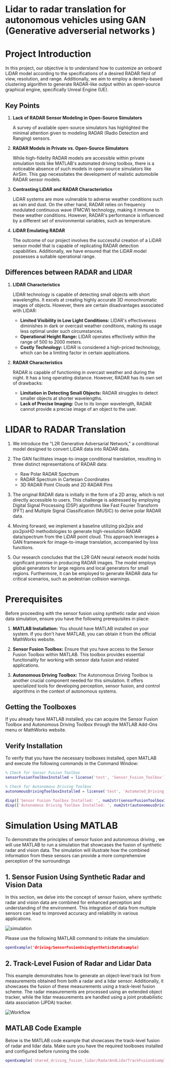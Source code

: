 #  Lidar to radar translation for autonomous vehicles using GAN (Generative adverserial networks )
# Project Introduction

In this project, our objective is to understand how to customize an onboard LiDAR model according to the specifications of a desired RADAR field of view, resolution, and range. Additionally, we aim to employ a density-based clustering algorithm to generate RADAR-like output within an open-source graphical engine, specifically Unreal Engine (UE).

## Key Points

1. **Lack of RADAR Sensor Modeling in Open-Source Simulators**
   
   A survey of available open-source simulators has highlighted the minimal attention given to modeling RADAR (Radio Detection and Ranging) sensors.

2. **RADAR Models in Private vs. Open-Source Simulators**
   
   While high-fidelity RADAR models are accessible within private simulation tools like MATLAB's automated driving toolbox, there is a noticeable absence of such models in open-source simulators like AirSim. This gap necessitates the development of realistic automobile RADAR sensor models.

3. **Contrasting LiDAR and RADAR Characteristics**
   
   LiDAR systems are more vulnerable to adverse weather conditions such as rain and dust. On the other hand, RADAR relies on frequency modulated continuous wave (FMCW) technology, making it immune to these weather conditions. However, RADAR's performance is influenced by a different set of environmental variables, such as temperature.

4. **LiDAR Emulating RADAR**
   
   The outcome of our project involves the successful creation of a LiDAR sensor model that is capable of replicating RADAR detection capabilities. Additionally, we have ensured that the LiDAR model possesses a suitable operational range.


## Differences between RADAR and LIDAR

1. **LIDAR Characteristics**

   LIDAR technology is capable of detecting small objects with short wavelengths. It excels at creating highly accurate 3D monochromatic images of objects. However, there are certain disadvantages associated with LIDAR:

   - **Limited Visibility in Low Light Conditions:** LIDAR's effectiveness diminishes in dark or overcast weather conditions, making its usage less optimal under such circumstances.
   - **Operational Height Range:** LIDAR operates effectively within the range of 500 to 2000 meters.
   - **Costly Technology:** LIDAR is considered a high-priced technology, which can be a limiting factor in certain applications.

2. **RADAR Characteristics**

   RADAR is capable of functioning in overcast weather and during the night. It has a long operating distance. However, RADAR has its own set of drawbacks:

   - **Limitation in Detecting Small Objects:** RADAR struggles to detect smaller objects at shorter wavelengths.
   - **Lack of Precise Imaging:** Due to its longer wavelength, RADAR cannot provide a precise image of an object to the user.

# LIDAR to RADAR Translation

1. We introduce the "L2R Generative Adversarial Network," a conditional model designed to convert LiDAR data into RADAR data.

2. The GAN facilitates image-to-image conditional translation, resulting in three distinct representations of RADAR data:
   - Raw Polar RADAR Spectrum
   - RADAR Spectrum in Cartesian Coordinates
   - 3D RADAR Point Clouds and 2D RADAR Pins

3. The original RADAR data is initially in the form of a 2D array, which is not directly accessible to users. This challenge is addressed by employing Digital Signal Processing (DSP) algorithms like Fast Fourier Transform (FFT) and Multiple Signal Classification (MUSIC) to derive polar RADAR data.

4. Moving forward, we implement a baseline utilizing pix2pix and pix2pixHD methodologies to generate high-resolution RADAR data/spectrum from the LiDAR point cloud. This approach leverages a GAN framework for image-to-image translation, accompanied by loss functions.

5. Our research concludes that the L2R GAN neural network model holds significant promise in producing RADAR images. The model employs global generators for large regions and local generators for small regions. Furthermore, it can be employed to generate RADAR data for critical scenarios, such as pedestrian collision warnings.

# Prerequisites

Before proceeding with the sensor fusion using synthetic radar and vision data simulation, ensure you have the following prerequisites in place:

1. **MATLAB Installation:**
   You should have MATLAB installed on your system. If you don't have MATLAB, you can obtain it from the official MathWorks website.

2. **Sensor Fusion Toolbox:**
   Ensure that you have access to the Sensor Fusion Toolbox within MATLAB. This toolbox provides essential functionality for working with sensor data fusion and related applications.

3. **Autonomous Driving Toolbox:**
   The Autonomous Driving Toolbox is another crucial component needed for this simulation. It offers specialized tools for developing perception, sensor fusion, and control algorithms in the context of autonomous systems.

## Getting the Toolboxes

If you already have MATLAB installed, you can acquire the Sensor Fusion Toolbox and Autonomous Driving Toolbox through the MATLAB Add-Ons menu or MathWorks website.

## Verify Installation

To verify that you have the necessary toolboxes installed, open MATLAB and execute the following commands in the Command Window:

```matlab
% Check for Sensor Fusion Toolbox
sensorFusionToolboxInstalled = license('test', 'Sensor_Fusion_Toolbox');

% Check for Autonomous Driving Toolbox
autonomousDrivingToolboxInstalled = license('test', 'Automated_Driving_Toolbox');

disp(['Sensor Fusion Toolbox Installed: ', num2str(sensorFusionToolboxInstalled)]);
disp(['Autonomous Driving Toolbox Installed: ', num2str(autonomousDrivingToolboxInstalled)]);

```
# Simulation Using MATLAB

To demonstrate the principles of sensor fusion and autonomous driving , we will use MATLAB to run a simulation that showcases the fusion of synthetic radar and vision data. The simulation will illustrate how the combined information from these sensors can provide a more comprehensive perception of the surroundings

## 1. Sensor Fusion Using Synthetic Radar and Vision Data

In this section, we delve into the concept of sensor fusion, where synthetic radar and vision data are combined for enhanced perception and understanding of the environment. This integration of data from multiple sensors can lead to improved accuracy and reliability in various applications.

![simulation](https://in.mathworks.com/help/examples/driving/win64/SensorFusionUsingSyntheticDataExample_01.png)



Please use the following MATLAB command to initiate the simulation:

```matlab
openExample('driving/SensorFusionUsingSyntheticDataExample)

```

## 2. Track-Level Fusion of Radar and Lidar Data

This example demonstrates how to generate an object-level track list from measurements obtained from both a radar and a lidar sensor. Additionally, it showcases the fusion of these measurements using a track-level fusion scheme. The radar measurements are processed using an extended object tracker, while the lidar measurements are handled using a joint probabilistic data association (JPDA) tracker.

![Workflow](https://in.mathworks.com/help/examples/shared_driving_fusion_lidar/win64/xxRadarLidarTrackFusionWorkflow.png)

## MATLAB Code Example

Below is the MATLAB code example that showcases the track-level fusion of radar and lidar data. Make sure you have the required toolboxes installed and configured before running the code.

```matlab
openExample('shared_driving_fusion_lidar/RadarAndLidarTrackFusionExample')


